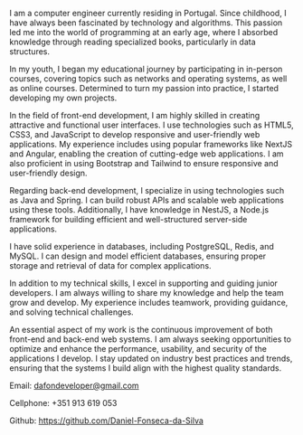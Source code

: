I am a computer engineer currently residing in Portugal. Since childhood, I have always been fascinated by technology and algorithms. This passion led me into the world of programming at an early age, where I absorbed knowledge through reading specialized books, particularly in data structures.

In my youth, I began my educational journey by participating in in-person courses, covering topics such as networks and operating systems, as well as online courses. Determined to turn my passion into practice, I started developing my own projects.

In the field of front-end development, I am highly skilled in creating attractive and functional user interfaces. I use technologies such as HTML5, CSS3, and JavaScript to develop responsive and user-friendly web applications. My experience includes using popular frameworks like NextJS and Angular, enabling the creation of cutting-edge web applications. I am also proficient in using Bootstrap and Tailwind to ensure responsive and user-friendly design.

Regarding back-end development, I specialize in using technologies such as Java and Spring. I can build robust APIs and scalable web applications using these tools. Additionally, I have knowledge in NestJS, a Node.js framework for building efficient and well-structured server-side applications.

I have solid experience in databases, including PostgreSQL, Redis, and MySQL. I can design and model efficient databases, ensuring proper storage and retrieval of data for complex applications.

In addition to my technical skills, I excel in supporting and guiding junior developers. I am always willing to share my knowledge and help the team grow and develop. My experience includes teamwork, providing guidance, and solving technical challenges.

An essential aspect of my work is the continuous improvement of both front-end and back-end web systems. I am always seeking opportunities to optimize and enhance the performance, usability, and security of the applications I develop. I stay updated on industry best practices and trends, ensuring that the systems I build align with the highest quality standards.

Email: dafondeveloper@gmail.com

Cellphone: +351 913 619 053

Github: https://github.com/Daniel-Fonseca-da-Silva
